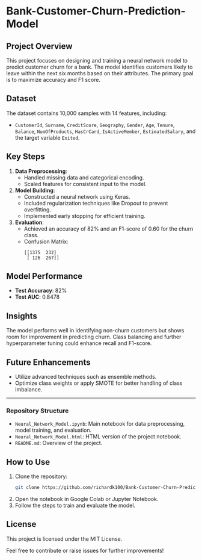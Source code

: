 # Bank-Customer-Churn-Prediction-Model

## Project Overview
This project focuses on designing and training a neural network model to predict customer churn for a bank. The model identifies customers likely to leave within the next six months based on their attributes. The primary goal is to maximize accuracy and F1 score.

## Dataset
The dataset contains 10,000 samples with 14 features, including:
- `CustomerId`, `Surname`, `CreditScore`, `Geography`, `Gender`, `Age`, `Tenure`, `Balance`, `NumOfProducts`, `HasCrCard`, `IsActiveMember`, `EstimatedSalary`, and the target variable `Exited`.

## Key Steps
1. **Data Preprocessing**:
   - Handled missing data and categorical encoding.
   - Scaled features for consistent input to the model.
2. **Model Building**:
   - Constructed a neural network using Keras.
   - Included regularization techniques like Dropout to prevent overfitting.
   - Implemented early stopping for efficient training.
3. **Evaluation**:
   - Achieved an accuracy of 82% and an F1-score of 0.60 for the churn class.
   - Confusion Matrix:
     ```
     [[1375  232]
      [ 126  267]]
     ```

## Model Performance
- **Test Accuracy**: 82%
- **Test AUC**: 0.8478

## Insights
The model performs well in identifying non-churn customers but shows room for improvement in predicting churn. Class balancing and further hyperparameter tuning could enhance recall and F1-score.

## Future Enhancements
- Utilize advanced techniques such as ensemble methods.
- Optimize class weights or apply SMOTE for better handling of class imbalance.

---

### Repository Structure
- `Neural_Network_Model.ipynb`: Main notebook for data preprocessing, model training, and evaluation.
- `Neural_Network_Model.html`: HTML version of the project notebook.
- `README.md`: Overview of the project.

## How to Use
1. Clone the repository:
   ```bash
   git clone https://github.com/richardk100/Bank-Customer-Churn-Prediction-Model.git
   ```
2. Open the notebook in Google Colab or Jupyter Notebook.
3. Follow the steps to train and evaluate the model.

## License
This project is licensed under the MIT License.

Feel free to contribute or raise issues for further improvements!
